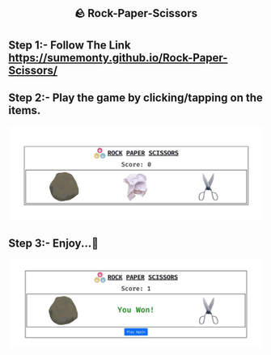<h2 align="center"> 🪨 Rock-Paper-Scissors </h2>

## Step 1:- Follow The Link https://sumemonty.github.io/Rock-Paper-Scissors/
## Step 2:- Play the game by clicking/tapping on the items.

<img target="_blank" src="https://github.com/SumeMonty/Rock-Paper-Scissors/blob/master/Readme%20Assets/snap.jpg">

## Step 3:- Enjoy...🥳


<img target="_blank" src="https://github.com/SumeMonty/Rock-Paper-Scissors/blob/master/Readme%20Assets/snap2.jpg">
